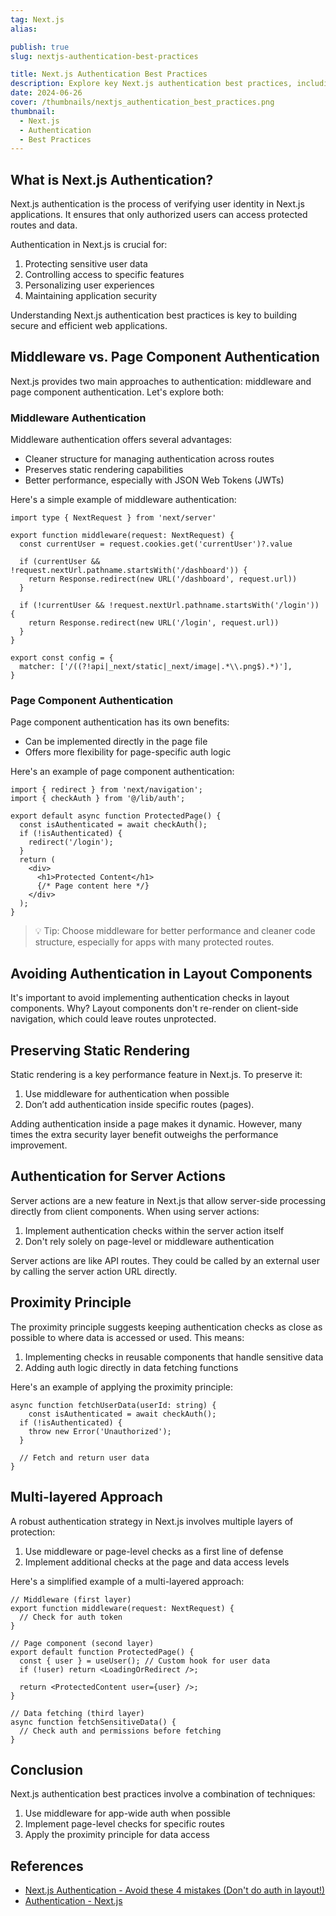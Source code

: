 ```yaml
---
tag: Next.js
alias:

publish: true
slug: nextjs-authentication-best-practices

title: Next.js Authentication Best Practices
description: Explore key Next.js authentication best practices, including middleware vs. page component auth, preserving static rendering, and implementing multi-layered protection.
date: 2024-06-26
cover: /thumbnails/nextjs_authentication_best_practices.png
thumbnail:
  - Next.js
  - Authentication
  - Best Practices
---
```



## What is Next.js Authentication?

Next.js authentication is the process of verifying user identity in Next.js applications. It ensures that only authorized users can access protected routes and data. 

Authentication in Next.js is crucial for:

1. Protecting sensitive user data
2. Controlling access to specific features
3. Personalizing user experiences
4. Maintaining application security

Understanding Next.js authentication best practices is key to building secure and efficient web applications.

## Middleware vs. Page Component Authentication

Next.js provides two main approaches to authentication: middleware and page component authentication. Let's explore both:

### Middleware Authentication

Middleware authentication offers several advantages:

- Cleaner structure for managing authentication across routes
- Preserves static rendering capabilities
- Better performance, especially with JSON Web Tokens (JWTs)

Here's a simple example of middleware authentication:

```tsx
import type { NextRequest } from 'next/server'
 
export function middleware(request: NextRequest) {
  const currentUser = request.cookies.get('currentUser')?.value
 
  if (currentUser && !request.nextUrl.pathname.startsWith('/dashboard')) {
    return Response.redirect(new URL('/dashboard', request.url))
  }
 
  if (!currentUser && !request.nextUrl.pathname.startsWith('/login')) {
    return Response.redirect(new URL('/login', request.url))
  }
}
 
export const config = {
  matcher: ['/((?!api|_next/static|_next/image|.*\\.png$).*)'],
}
```

### Page Component Authentication

Page component authentication has its own benefits:

- Can be implemented directly in the page file
- Offers more flexibility for page-specific auth logic

Here's an example of page component authentication:

```tsx
import { redirect } from 'next/navigation';
import { checkAuth } from '@/lib/auth';

export default async function ProtectedPage() {
  const isAuthenticated = await checkAuth();
  if (!isAuthenticated) {
    redirect('/login');
  }
  return (
    <div>
      <h1>Protected Content</h1>
      {/* Page content here */}
    </div>
  );
}

```

> 💡 Tip: Choose middleware for better performance and cleaner code structure, especially for apps with many protected routes.
> 

## Avoiding Authentication in Layout Components

It's important to avoid implementing authentication checks in layout components. Why? Layout components don't re-render on client-side navigation, which could leave routes unprotected.

## Preserving Static Rendering

Static rendering is a key performance feature in Next.js. To preserve it:

1. Use middleware for authentication when possible
2. Don’t add authentication inside specific routes (pages). 

Adding authentication inside a page makes it dynamic. However, many times the extra security layer benefit outweighs the performance improvement.

## Authentication for Server Actions

Server actions are a new feature in Next.js that allow server-side processing directly from client components. When using server actions:

1. Implement authentication checks within the server action itself
2. Don't rely solely on page-level or middleware authentication

Server actions are like API routes. They could be called by an external user by calling the server action URL directly.

## Proximity Principle

The proximity principle suggests keeping authentication checks as close as possible to where data is accessed or used. This means:

1. Implementing checks in reusable components that handle sensitive data
2. Adding auth logic directly in data fetching functions

Here's an example of applying the proximity principle:

```tsx
async function fetchUserData(userId: string) {
	const isAuthenticated = await checkAuth();
  if (!isAuthenticated) {
    throw new Error('Unauthorized');
  }

  // Fetch and return user data
}

```

## Multi-layered Approach

A robust authentication strategy in Next.js involves multiple layers of protection:

1. Use middleware or page-level checks as a first line of defense
2. Implement additional checks at the page and data access levels

Here's a simplified example of a multi-layered approach:

```tsx
// Middleware (first layer)
export function middleware(request: NextRequest) {
  // Check for auth token
}

// Page component (second layer)
export default function ProtectedPage() {
  const { user } = useUser(); // Custom hook for user data
  if (!user) return <LoadingOrRedirect />;

  return <ProtectedContent user={user} />;
}

// Data fetching (third layer)
async function fetchSensitiveData() {
  // Check auth and permissions before fetching
}

```

## Conclusion

Next.js authentication best practices involve a combination of techniques:

1. Use middleware for app-wide auth when possible
2. Implement page-level checks for specific routes
3. Apply the proximity principle for data access

## References

- [Next.js Authentication - Avoid these 4 mistakes (Don't do auth in layout!)](https://www.youtube.com/watch?v=kbCzZzXTjuw)
- [Authentication - Next.js](https://nextjs.org/docs/app/building-your-application/authentication)